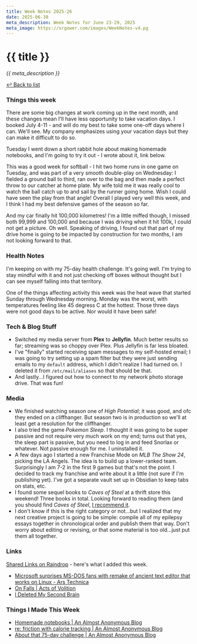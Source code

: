 ```yaml
---
title: Week Notes 2025-26
date: 2025-06-30
meta_description: Week Notes for June 23-29, 2025
meta_image: https://srgower.com/images/WeekNotes-v4.pg
---
```


# {{ title }}

*{{ meta_description }}*

[↩ Back to list](/weeknotes/)

### Things this week 
There are some big changes at work coming up in the next month, and these changes mean I'll have less opportunity to take vacation days. I booked July 4-11 - and will do my best to take some one-off days where I can. We'll see. My company emphasizes using your vacation days but they can make it difficult to do so. 

Tuesday I went down a short rabbit hole about making homemade notebooks, and I'm going to try it out - I wrote about it, link below. 

This was a good week for softball - I hit two home runs in one game on Tuesday, and was part of a very smooth double-play on Wednesday: I fielded a ground ball to third, ran over to the bag and then made a perfect throw to our catcher at home plate. My wife told me it was really cool to watch the ball catch up to and sail by the runner going home. Wish I could have seen the play from that angle! Overall I played very well this week, and I think I had my best defensive games of the season so far. 

And my car finally hit 100,000 kilometres! I'm a little miffed though, I missed both 99,999 and 100,000 and because I was driving when it hit 100k, I could not get a picture. Oh well. Speaking of driving, I found out that part of my drive home is going to be impacted by construction for two months, I am not looking forward to that. 
### Health Notes
I'm keeping on with my 75-day health challenge. It's going well. I'm trying to stay mindful with it and not just checking off boxes without thought but I can see myself falling into that territory. 

One of the things affecting activity this week was the heat wave that started Sunday through Wednesday morning. Monday was the worst, with temperatures feeling like 45 degress C at the hottest. Those three days were not good days to be active. Nor would it have been safe! 
### Tech & Blog Stuff 
- Switched my media server from **Plex** to **Jellyfin**. Much better results so far; streaming was so choppy over Plex. Plus Jellyfin is far less bloated. 
- I've "finally" started receiving spam messages to my self-hosted email; I was going to try setting up a spam filter but they were just sending emails to my `default` address, which I didn't realize I had turned on. I deleted it from `/etc/mail/aliases` so that should be that. 
- And lastly...I figured out how to connect to my network photo storage drive. That was fun!
### Media 
- We finished watching season one of *High Potential*; it was good, and ofc they ended on a cliffhanger. But season two is in production so we'll at least get a resolution for the cliffhanger. 
- I also tried the game *Pokemon Sleep*. I thought it was going to be super passive and not require very much work on my end; turns out that yes, the sleep part is passive, but you need to log in and feed Snorlax or whatever. Not passive enough for me. I uninstalled it. 
- A few days ago I started a new Franchise Mode on *MLB The Show 24*, picking the LA Angels. The idea is to build up a lower-ranked team. Surprisingly I am 7-2 in the first 9 games but that's not the point. I decided to track my franchise and write about it a little (not sure if I'm publishing yet). I've got a separate vault set up in Obsidian to keep tabs on stats, etc. 
- I found some sequel books to *Caves of Steel* at a thrift store this weekend! Three books in total. Looking forward to reading them (and you should find *Caves of Steel*, [I recommend it](https://slowreader.art.blog/2023/03/17/the-caves-of-steel/).
- I don't know if this is the right category or not...but I realized that my next creative project is going to be simple: compile all of my epilepsy essays together in chronological order and publish them that way. Don't worry about editing or revising, or that some material is too old...just put them all together. 
### Links 
[Shared Links on Raindrop](https://raindrop.io/srgower/shared-links-56296964) - here's what I added this week. 
- [Microsoft surprises MS-DOS fans with remake of ancient text editor that works on Linux - Ars Technica](https://arstechnica.com/gadgets/2025/06/microsoft-surprises-ms-dos-fans-with-remake-of-ancient-text-editor-that-works-on-linux/)
- [On Falls | Acts of Volition](https://actsofvolition.com/2025/06/on-falls/)
- [I Deleted My Second Brain](https://www.joanwestenberg.com/p/i-deleted-my-second-brain)
### Things I Made This Week
- [Homemade notebooks | An Almost Anonymous Blog](https://lwgrs.bearblog.dev/homemade-notebooks/)
- [re: friction with calorie tracking | An Almost Anonymous Blog](https://lwgrs.bearblog.dev/re-friction-with-calorie-tracking/)
- [About that 75-day challenge | An Almost Anonymous Blog](https://lwgrs.bearblog.dev/about-that-75-day-challenge/)

